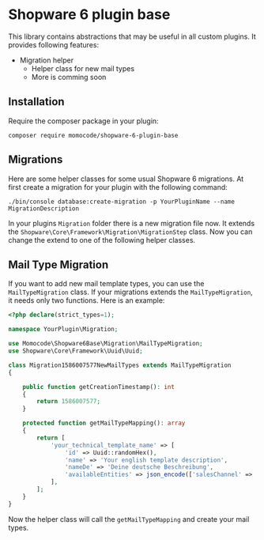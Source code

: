 Shopware 6 plugin base
=============

This library contains abstractions that may be useful in all custom plugins.
It provides following features:
* Migration helper
  * Helper class for new mail types
  * More is comming soon 

Installation
------------

Require the composer package in your plugin:

```
composer require momocode/shopware-6-plugin-base
```

Migrations
----------
Here are some helper classes for some usual Shopware 6 migrations. At first 
create a migration for your plugin with the following command:

```
./bin/console database:create-migration -p YourPluginName --name MigrationDescription
```

In your plugins `Migration` folder there is a new migration file now. It extends the 
`Shopware\Core\Framework\Migration\MigrationStep` class. Now you can change the
extend to one of the following helper classes. 

Mail Type Migration
-------------------
If you want to add new mail template types, you can use the `MailTypeMigration`
class. If your migrations extends the `MailTypeMigration`, it needs only two functions.
Here is an example:

```php
<?php declare(strict_types=1);

namespace YourPlugin\Migration;

use Momocode\Shopware6Base\Migration\MailTypeMigration;
use Shopware\Core\Framework\Uuid\Uuid;

class Migration1586007577NewMailTypes extends MailTypeMigration
{

    public function getCreationTimestamp(): int
    {
        return 1586007577;
    }

    protected function getMailTypeMapping(): array
    {
        return [
            'your_technical_template_name' => [
                'id' => Uuid::randomHex(),
                'name' => 'Your english template description',
                'nameDe' => 'Deine deutsche Beschreibung',
                'availableEntities' => json_encode(['salesChannel' => 'sales_channel']),
            ],
        ];
    }
}
```

Now the helper class will call the `getMailTypeMapping` and create your mail types.
